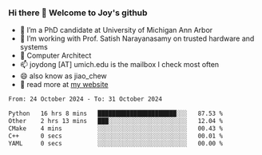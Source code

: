 ### Hi there 👋 Welcome to Joy's github

- 🔭 I’m a PhD candidate at University of Michigan Ann Arbor
- 🌱 I’m working with Prof. Satish Narayanasamy on trusted hardware and systems
- 👯 Computer Architect
- 📫 joydong [AT] umich.edu is the mailbox I check most often
- 😄 also know as jiao_chew
- 💬 read more at [my website](https://joydddd.github.io/)
<!--START_SECTION:waka-->

```txt
From: 24 October 2024 - To: 31 October 2024

Python   16 hrs 8 mins   ██████████████████████░░░   87.53 %
Other    2 hrs 13 mins   ███░░░░░░░░░░░░░░░░░░░░░░   12.04 %
CMake    4 mins          ░░░░░░░░░░░░░░░░░░░░░░░░░   00.43 %
C++      0 secs          ░░░░░░░░░░░░░░░░░░░░░░░░░   00.01 %
YAML     0 secs          ░░░░░░░░░░░░░░░░░░░░░░░░░   00.00 %
```

<!--END_SECTION:waka-->
